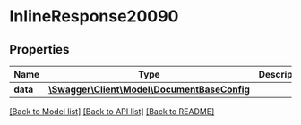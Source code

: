 # InlineResponse20090

## Properties
Name | Type | Description | Notes
------------ | ------------- | ------------- | -------------
**data** | [**\Swagger\Client\Model\DocumentBaseConfig**](DocumentBaseConfig.md) |  | [optional] 

[[Back to Model list]](../../README.md#documentation-for-models) [[Back to API list]](../../README.md#documentation-for-api-endpoints) [[Back to README]](../../README.md)

